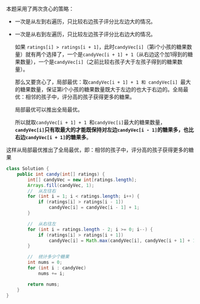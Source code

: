 本题采用了两次贪心的策略：

- 一次是从左到右遍历，只比较右边孩子评分比左边大的情况。

- 一次是从右到左遍历，只比较左边孩子评分比右边大的情况。

  如果 `ratings[i] > ratings[i + 1]`，此时`candyVec[i]`（第i个小孩的糖果数量）就有两个选择了，一个是`candyVec[i + 1] + 1`（从右边这个加1得到的糖果数量），一个是`candyVec[i]`（之前比较右孩子大于左孩子得到的糖果数量）。

  那么又要贪心了，局部最优：取`candyVec[i + 1] + 1 和 candyVec[i] `最大的糖果数量，保证第i个小孩的糖果数量既大于左边的也大于右边的。全局最优：相邻的孩子中，评分高的孩子获得更多的糖果。

  局部最优可以推出全局最优。

  所以就取`candyVec[i + 1] + 1 `和` candyVec[i] `最大的糖果数量，**`candyVec[i]`只有取最大的才能既保持对左边`candyVec[i - 1]`的糖果多，也比右边`candyVec[i + 1]`的糖果多**。

这样从局部最优推出了全局最优，即：相邻的孩子中，评分高的孩子获得更多的糖果

```java
class Solution {
    public int candy(int[] ratings) {
        int[] candyVec = new int[ratings.length];
        Arrays.fill(candyVec, 1);
        //  从左往右
        for (int i = 1; i < ratings.length; i++) {
            if (ratings[i] > ratings[i - 1])
                candyVec[i] = candyVec[i - 1] + 1;
        }

        //  从右往左
        for (int i = ratings.length - 2; i >= 0; i--) {
            if (ratings[i] > ratings[i + 1])
                candyVec[i] = Math.max(candyVec[i], candyVec[i + 1] + 1);
        }

        //  统计多少个糖果
        int nums = 0;
        for (int i : candyVec)
            nums += i;

        return nums;
    }
}
```

